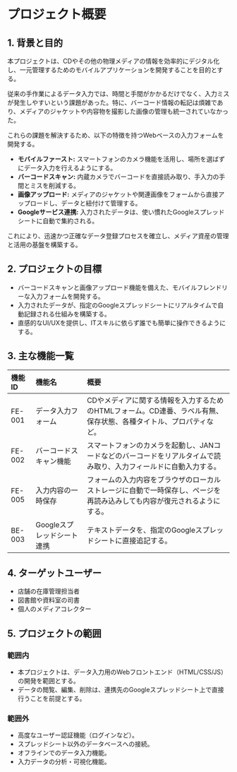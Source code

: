 # プロジェクト概要

## 1. 背景と目的

本プロジェクトは、CDやその他の物理メディアの情報を効率的にデジタル化し、一元管理するためのモバイルアプリケーションを開発することを目的とする。

従来の手作業によるデータ入力では、時間と手間がかかるだけでなく、入力ミスが発生しやすいという課題があった。特に、バーコード情報の転記は煩雑であり、メディアのジャケットや内容物を撮影した画像の管理も統一されていなかった。

これらの課題を解決するため、以下の特徴を持つWebベースの入力フォームを開発する。

-   **モバイルファースト:** スマートフォンのカメラ機能を活用し、場所を選ばずにデータ入力を行えるようにする。
-   **バーコードスキャン:** 内蔵カメラでバーコードを直接読み取り、手入力の手間とミスを削減する。
-   **画像アップロード:** メディアのジャケットや関連画像をフォームから直接アップロードし、データと紐付けて管理する。
-   **Googleサービス連携:** 入力されたデータは、使い慣れたGoogleスプレッドシートに自動で集約される。

これにより、迅速かつ正確なデータ登録プロセスを確立し、メディア資産の管理と活用の基盤を構築する。

## 2. プロジェクトの目標

-   バーコードスキャンと画像アップロード機能を備えた、モバイルフレンドリーな入力フォームを開発する。
-   入力されたデータが、指定のGoogleスプレッドシートにリアルタイムで自動記録される仕組みを構築する。
-   直感的なUI/UXを提供し、ITスキルに依らず誰でも簡単に操作できるようにする。

## 3. 主な機能一覧

| 機能ID | 機能名 | 概要 |
| :--- | :--- | :--- |
| FE-001 | データ入力フォーム | CDやメディアに関する情報を入力するためのHTMLフォーム。CD連番、ラベル有無、保存状態、各種タイトル、プロパティなど。 |
| FE-002 | バーコードスキャン機能 | スマートフォンのカメラを起動し、JANコードなどのバーコードをリアルタイムで読み取り、入力フィールドに自動入力する。 |
| FE-005 | 入力内容の一時保存 | フォームの入力内容をブラウザのローカルストレージに自動で一時保存し、ページを再読み込みしても内容が復元されるようにする。 |
| BE-003 | Googleスプレッドシート連携 | テキストデータを、指定のGoogleスプレッドシートに直接追記する。 |

## 4. ターゲットユーザー

-   店舗の在庫管理担当者
-   図書館や資料室の司書
-   個人のメディアコレクター

## 5. プロジェクトの範囲

### 範囲内

-   本プロジェクトは、データ入力用のWebフロントエンド（HTML/CSS/JS）の開発を範囲とする。
-   データの閲覧、編集、削除は、連携先のGoogleスプレッドシート上で直接行うことを前提とする。

### 範囲外

-   高度なユーザー認証機能（ログインなど）。
-   スプレッドシート以外のデータベースへの接続。
-   オフラインでのデータ入力機能。
-   入力データの分析・可視化機能。

